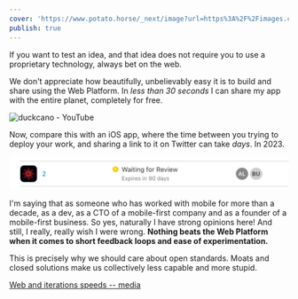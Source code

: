 ```yaml
---
cover: 'https://www.potato.horse/_next/image?url=https%3A%2F%2Fimages.ctfassets.net%2Fhyylafu4fjks%2F11OL91GlC2r8ktnUNAuamW%2F6b0f5722b38622fe01978912deaed38a%2Fon.png&w=3840&q=75'
publish: true
---
```

If you want to test an idea, and that idea does not require you to use a proprietary technology, always bet on the web.

We don't appreciate how beautifully, unbelievably easy it is to build and share using the Web Platform. In *less than 30 seconds* I can share my app with the entire planet, completely for free. 

![duckcano - YouTube](https://youtu.be/YJA-73QweRI)

Now, compare this with an iOS app, where the time between you trying to deploy your work, and sharing a link to it on Twitter can take *days*. In 2023.

![726](appstore-connect-waiting-for-review.png)

I'm saying that as someone who has worked with mobile for more than a decade, as a dev, as a CTO of a mobile-first company and as a founder of a mobile-first business. So yes, naturally I have strong opinions here! And still, I really, really wish I were wrong. **Nothing beats the Web Platform when it comes to short feedback loops and ease of experimentation.** 

This is precisely why we should care about open standards. Moats and closed solutions make us collectively less capable and more stupid.

[Web and iterations speeds -- media](<../Web and iterations speeds -- media>)

